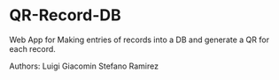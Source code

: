 # QR-Record-DB

Web App for Making entries of records into a DB and generate a QR for each record.

Authors:
Luigi Giacomin
Stefano Ramirez
